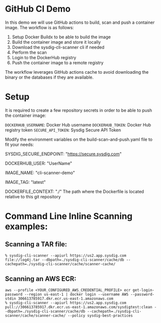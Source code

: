 
# GitHub CI Demo
In this demo we will use GitHub actions to build, scan and push a container image. The workflow is as follows:

1. Setup Docker Buildx to be able to build the image
2. Build the container image and store it locally
3. Download the sysdig-cli-scanner cli if needed
4. Perform the scan
5. Login to the DockerHub registry
6. Push the container image to a remote registry

The workflow leverages GitHub actions cache to avoid downloading the binary or the databases if they are available.

# Setup
It is required to create a few repository secrets in order to be able to push the container image:

`DOCKERHUB_USERNAME`: Docker Hub username
`DOCKERHUB_TOKEN`: Docker Hub registry token
`SECURE_API_TOKEN`: Sysdig Secure API Token

Modify the environment variables on the build-scan-and-push.yaml file to fit your needs:

SYSDIG_SECURE_ENDPOINT: "https://secure.sysdig.com"

DOCKERHUB_USER: "UserName"

IMAGE_NAME: "cli-scanner-demo"

IMAGE_TAG: "latest"

DOCKERFILE_CONTEXT: "./" The path where the Dockerfile is located relative to this git repository

# Command Line Inline Scanning examples:

## Scanning a TAR file:

```
% sysdig-cli-scanner --apiurl https://us2.app.sysdig.com file://log4j.tar --dbpath=./sysdig-cli-scanner/cache/db --cachepath=./sysdig-cli-scanner/cache/scanner-cache/
```

## Scanning an AWS ECR:
```
aws --profile <YOUR_CONFIGURED_AWS_CREDENTIAL_PROFILE> ecr get-login-password --region us-east-1 | docker login --username AWS --password-stdin 306613785917.dkr.ecr.us-east-1.amazonaws.com
% sysdig-cli-scanner --apiurl https://us2.app.sysdig.com pull://306613785917.dkr.ecr.us-east-1.amazonaws.com/sysdigtest:clean --dbpath=./sysdig-cli-scanner/cache/db --cachepath=./sysdig-cli-scanner/cache/scanner-cache/ --policy sysdig-best-practices
```
